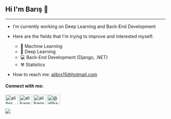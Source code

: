 ## Hi I'm Barış 🤞
<hr>

- I’m currently working on Deep Learning and Back-End Development

- Here are the fields that I'm trying to improve and interested myself:
  - 🤖 Machine Learning
  - 📕 Deep Learning
  - 💻 Back-End Development (Django, .NET)
  - ⚒️ Statistics
 
- How to reach me: alibrs15@hotmail.com

<h4 align="left">Connect with me:</h3>
<p align="left">
<a href="https://twitter.com/alibrs" target="blank"><img align="center" src="https://cdn.jsdelivr.net/npm/simple-icons@3.0.1/icons/twitter.svg" alt="alibrs" height="30" width="40" /></a>
<a href="https://linkedin.com/in/alibaris" target="blank"><img align="center" src="https://cdn.jsdelivr.net/npm/simple-icons@3.0.1/icons/linkedin.svg" alt="alibaris" height="30" width="40" /></a>
<a href="https://kaggle.com/alibaris" target="blank"><img align="center" src="https://cdn.jsdelivr.net/npm/simple-icons@3.0.1/icons/kaggle.svg" alt="alibaris" height="30" width="40" /></a>
<a href="https://medium.com/@alibarisayten" target="blank"><img align="center" src="https://cdn.jsdelivr.net/npm/simple-icons@3.0.1/icons/medium.svg" alt="@alibarisayten" height="30" width="40" /></a>
</p>

![](https://komarev.com/ghpvc/?username=thealibrs&color=green)
